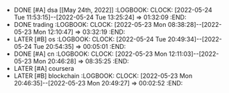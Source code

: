 - DONE [#A] dsa [[May 24th, 2022]]
  :LOGBOOK:
  CLOCK: [2022-05-24 Tue 11:53:15]--[2022-05-24 Tue 13:25:24] =>  01:32:09
  :END:
- DONE trading
  :LOGBOOK:
  CLOCK: [2022-05-23 Mon 08:38:28]--[2022-05-23 Mon 12:10:47] =>  03:32:19
  :END:
- LATER [#B] os
  :LOGBOOK:
  CLOCK: [2022-05-24 Tue 20:49:34]--[2022-05-24 Tue 20:54:35] =>  00:05:01
  :END:
- DONE [#A] cn
  :LOGBOOK:
  CLOCK: [2022-05-23 Mon 12:11:03]--[2022-05-23 Mon 20:46:28] =>  08:35:25
  :END:
- LATER [#A] coursera
- LATER [#B] blockchain
  :LOGBOOK:
  CLOCK: [2022-05-23 Mon 20:46:35]--[2022-05-23 Mon 20:49:27] =>  00:02:52
  :END: